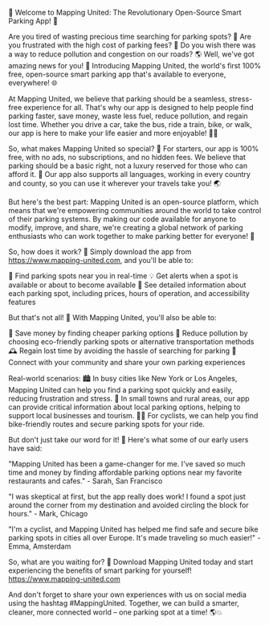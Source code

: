 🚀 Welcome to Mapping United: The Revolutionary Open-Source Smart Parking App! 📲

Are you tired of wasting precious time searching for parking spots? 💸 Are you frustrated with the high cost of parking fees? 🚗 Do you wish there was a way to reduce pollution and congestion on our roads? 🌎 Well, we've got amazing news for you! 🎉 Introducing Mapping United, the world's first 100% free, open-source smart parking app that's available to everyone, everywhere! 🌐

At Mapping United, we believe that parking should be a seamless, stress-free experience for all. That's why our app is designed to help people find parking faster, save money, waste less fuel, reduce pollution, and regain lost time. Whether you drive a car, take the bus, ride a train, bike, or walk, our app is here to make your life easier and more enjoyable! 🚴‍♀️

So, what makes Mapping United so special? 🤔 For starters, our app is 100% free, with no ads, no subscriptions, and no hidden fees. We believe that parking should be a basic right, not a luxury reserved for those who can afford it. 💸 Our app also supports all languages, working in every country and county, so you can use it wherever your travels take you! 🌏

But here's the best part: Mapping United is an open-source platform, which means that we're empowering communities around the world to take control of their parking systems. By making our code available for anyone to modify, improve, and share, we're creating a global network of parking enthusiasts who can work together to make parking better for everyone! 🤝

So, how does it work? 🔧 Simply download the app from https://www.mapping-united.com, and you'll be able to:

📍 Find parking spots near you in real-time
💡 Get alerts when a spot is available or about to become available
🚗 See detailed information about each parking spot, including prices, hours of operation, and accessibility features

But that's not all! 🎉 With Mapping United, you'll also be able to:

💸 Save money by finding cheaper parking options
🌟 Reduce pollution by choosing eco-friendly parking spots or alternative transportation methods
🕰️ Regain lost time by avoiding the hassle of searching for parking
👫 Connect with your community and share your own parking experiences

Real-world scenarios:
🏙️ In busy cities like New York or Los Angeles, Mapping United can help you find a parking spot quickly and easily, reducing frustration and stress.
🌳 In small towns and rural areas, our app can provide critical information about local parking options, helping to support local businesses and tourism.
🚴‍♀️ For cyclists, we can help you find bike-friendly routes and secure parking spots for your ride.

But don't just take our word for it! 🎤 Here's what some of our early users have said:

"Mapping United has been a game-changer for me. I've saved so much time and money by finding affordable parking options near my favorite restaurants and cafes." - Sarah, San Francisco

"I was skeptical at first, but the app really does work! I found a spot just around the corner from my destination and avoided circling the block for hours." - Mark, Chicago

"I'm a cyclist, and Mapping United has helped me find safe and secure bike parking spots in cities all over Europe. It's made traveling so much easier!" - Emma, Amsterdam

So, what are you waiting for? 🤔 Download Mapping United today and start experiencing the benefits of smart parking for yourself! https://www.mapping-united.com

And don't forget to share your own experiences with us on social media using the hashtag #MappingUnited. Together, we can build a smarter, cleaner, more connected world – one parking spot at a time! 🌎💥